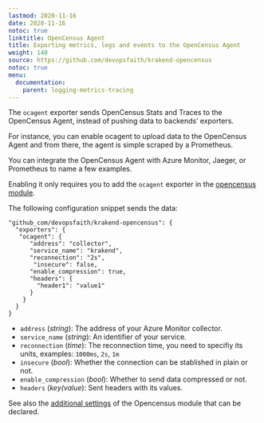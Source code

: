 ```yaml
---
lastmod: 2020-11-16
date: 2020-11-16
notoc: true
linktitle: OpenCensus Agent
title: Exporting metrics, logs and events to the OpenCensus Agent
weight: 140
source: https://github.com/devopsfaith/krakend-opencensus
notoc: true
menu:
  documentation:
    parent: logging-metrics-tracing
---
```


The `ocagent` exporter sends OpenCensus Stats and Traces to the OpenCensus Agent, instead of pushing data to backends’ exporters.

For instance, you can enable ocagent to upload data to the OpenCensus Agent and from there, the agent is simple scraped by a Prometheus.

You can integrate the OpenCensus Agent with Azure Monitor, Jaeger, or Prometheus to name a few examples.

Enabling it only requires you to add the `ocagent` exporter in the [opencensus module](/docs/logging-metrics-tracing/opencensus/).

The following configuration snippet sends the data:

    "github_com/devopsfaith/krakend-opencensus": {
      "exporters": {
       "ocagent": {
          "address": "collector",
          "service_name": "krakend",
          "reconnection": "2s",
           "insecure": false,
          "enable_compression": true,
          "headers": {
            "header1": "value1"
          }
        }
      }
    }

- `address` (*string*): The address of your Azure Monitor collector.
- `service_name` (*string*): An identifier of your service.
- `reconnection` (*time*): The reconnection time, you need to specifiy its units, examples: `1000ms`, `2s`, `1m`
- `insecure` (*bool*): Whether the connection can be stablished in plain or not.
- `enable_compression` (*bool*): Whether to send data compressed or not.
- `headers` (*key(value*): Sent headers with its values.

See also the [additional settings](/docs/logging-metrics-tracing/opencensus/) of the Opencensus module that can be declared.
